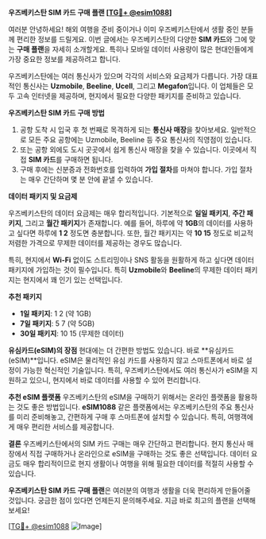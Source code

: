 **우즈베키스탄 SIM 카드 구매 플랜 [[TG💪+ @esim1088](https://t.me/s/esim1088)]**

여러분 안녕하세요! 해외 여행을 준비 중이거나 이미 우즈베키스탄에서 생활 중인 분들께 편리한 정보를 드릴게요. 이번 글에서는 우즈베키스탄의 다양한 **SIM 카드**와 그에 맞는 **구매 플랜**을 자세히 소개할게요. 특히나 모바일 데이터 사용량이 많은 현대인들에게 가장 중요한 정보를 제공하려고 합니다.

우즈베키스탄에는 여러 통신사가 있으며 각각의 서비스와 요금제가 다릅니다. 가장 대표적인 통신사는 **Uzmobile**, **Beeline**, **Ucell**, 그리고 **Megafon**입니다. 이 업체들은 모두 고속 인터넷을 제공하며, 현지에서 필요한 다양한 패키지를 준비하고 있습니다. 

**우즈베키스탄 SIM 카드 구매 방법**
1. 공항 도착 시 입국 후 첫 번째로 목격하게 되는 **통신사 매장**을 찾아보세요. 일반적으로 모든 주요 공항에는 Uzmobile, Beeline 등 주요 통신사의 직영점이 있습니다.
2. 또는 공항 외에도 도시 곳곳에서 쉽게 통신사 매장을 찾을 수 있습니다. 이곳에서 직접 **SIM 카드**를 구매하면 됩니다.
3. 구매 후에는 신분증과 전화번호를 입력하여 **가입 절차**를 마쳐야 합니다. 가입 절차는 매우 간단하며 몇 분 안에 끝낼 수 있습니다.

**데이터 패키지 및 요금제**

우즈베키스탄의 데이터 요금제는 매우 합리적입니다. 기본적으로 **일일 패키지**, **주간 패키지**, 그리고 **월간 패키지**가 존재합니다. 예를 들어, 하루에 약 **1GB**의 데이터를 사용하고 싶다면 하루에 **$1~$2** 정도면 충분합니다. 또한, 월간 패키지는 약 **$10~$15** 정도로 비교적 저렴한 가격으로 무제한 데이터를 제공하는 경우도 많습니다.

특히, 현지에서 **Wi-Fi** 없이도 스트리밍이나 SNS 활동을 원활하게 하고 싶다면 데이터 패키지에 가입하는 것이 필수입니다. 특히 **Uzmobile**와 **Beeline**의 무제한 데이터 패키지는 현지에서 꽤 인기 있는 선택입니다.

**추천 패키지**
- **1일 패키지**: $1~$2 (약 1GB)
- **7일 패키지**: $5~$7 (약 5GB)
- **30일 패키지**: $10~$15 (무제한 데이터)

**유심카드(eSIM)의 장점**
현대에는 더 간편한 방법도 있습니다. 바로 **유심카드(eSIM)**입니다. eSIM은 물리적인 유심 카드를 사용하지 않고 스마트폰에서 바로 설정이 가능한 혁신적인 기술입니다. 특히, 우즈베키스탄에서도 여러 통신사가 eSIM을 지원하고 있으니, 현지에서 바로 데이터를 사용할 수 있어 편리합니다.

**추천 eSIM 플랫폼**
우즈베키스탄의 eSIM을 구매하기 위해서는 온라인 플랫폼을 활용하는 것도 좋은 방법입니다. **eSIM1088** 같은 플랫폼에서는 우즈베키스탄의 주요 통신사를 미리 준비해놓고, 간편하게 구매 후 스마트폰에 설치할 수 있습니다. 특히, 여행객에게 매우 편리한 서비스를 제공합니다.

**결론**
우즈베키스탄에서의 SIM 카드 구매는 매우 간단하고 편리합니다. 현지 통신사 매장에서 직접 구매하거나 온라인으로 eSIM을 구매하는 것도 좋은 선택입니다. 데이터 요금도 매우 합리적이므로 현지 생활이나 여행을 위해 필요한 데이터를 적절히 사용할 수 있습니다.

**우즈베키스탄 SIM 카드 구매 플랜**은 여러분의 여행과 생활을 더욱 편리하게 만들어줄 것입니다. 궁금한 점이 있다면 언제든지 문의해주세요. 지금 바로 최고의 플랜을 선택해보세요!

[[TG💪+ @esim1088](https://t.me/s/esim1088) ![Image](https://i.postimg.cc/Y0z9fWf4/image.png)]